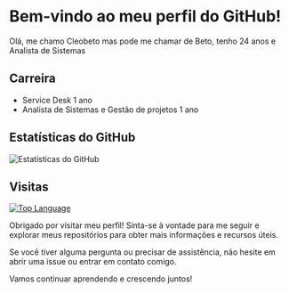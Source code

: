 # Bem-vindo ao meu perfil do GitHub!

Olá, me chamo Cleobeto mas pode me chamar de Beto, tenho 24 anos e Analista de Sistemas

## Carreira

- Service Desk 1 ano
- Analista de Sistemas e Gestão de projetos 1 ano

## Estatísticas do GitHub

![Estatísticas do GitHub](https://github-readme-stats.vercel.app/api?username=jrmesquita7&show_icons=true)


## Visitas

[![Top Language](<URL>)](https://github.com/<jrmesquita7>/<jrmesquita7>)


Obrigado por visitar meu perfil! Sinta-se à vontade para me seguir e explorar meus repositórios para obter mais informações e recursos úteis.

Se você tiver alguma pergunta ou precisar de assistência, não hesite em abrir uma issue ou entrar em contato comigo.

Vamos continuar aprendendo e crescendo juntos!


